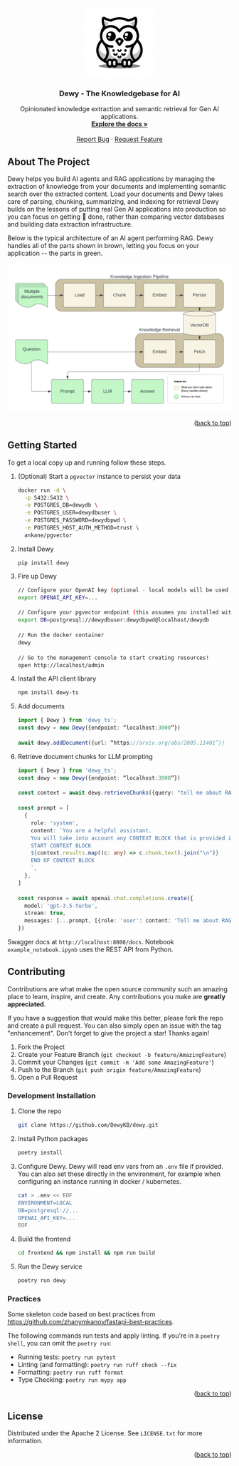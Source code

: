 <!-- Improved compatibility of back to top link: See: https://github.com/othneildrew/Best-README-Template/pull/73 -->
<a name="readme-top"></a>


<!-- PROJECT LOGO -->
<br />
<div align="center">
  <a href="https://github.com/DewyKB/dewy">
    <img src="images/logo.png" alt="Logo" width="160" height="160">
  </a>

<h3 align="center">Dewy - The Knowledgebase for AI</h3>

  <p align="center">
    Opinionated knowledge extraction and semantic retrieval for Gen AI applications.
    <br />
    <a href="https://github.com/DewyKB/dewy"><strong>Explore the docs »</strong></a>
    <br />
    <br />
    <a href="https://github.com/DewyKB/dewy/issues">Report Bug</a>
    ·
    <a href="https://github.com/github_username/repo_name/issues">Request Feature</a>
  </p>
</div>



<!-- ABOUT THE PROJECT -->
## About The Project

Dewy helps you build AI agents and RAG applications by managing the extraction of knowledge from your documents and implementing semantic search over the extracted content.
Load your documents and Dewy takes care of parsing, chunking, summarizing, and indexing for retrieval
Dewy builds on the lessons of putting real Gen AI applications into production so you can focus on getting 💩 done, rather than comparing vector databases and building data extraction infrastructure.

Below is the typical architecture of an AI agent performing RAG.
Dewy handles all of the parts shown in brown, letting you focus on your application -- the parts in green.

<p align="center">
  <img src="images/app_architecture.png" alt="System architecture showing steps of RAG." width="600px">
</p>

<p align="right">(<a href="#readme-top">back to top</a>)</p>


<!-- GETTING STARTED -->
## Getting Started

To get a local copy up and running follow these steps.

1. (Optional) Start a `pgvector` instance to persist your data
    ```sh
    docker run -d \
      -p 5432:5432 \
      -e POSTGRES_DB=dewydb \
      -e POSTGRES_USER=dewydbuser \
      -e POSTGRES_PASSWORD=dewydbpwd \
      -e POSTGRES_HOST_AUTH_METHOD=trust \
      ankane/pgvector
    ```
1. Install Dewy
    ```
    pip install dewy
    ```
1. Fire up Dewy
    ```sh
    // Configure your OpenAI key (optional - local models will be used if not provided)
    export OPENAI_API_KEY=...

    // Configure your pgvector endpoint (this assumes you installed with Docker as shown previously)
    export DB=postgresql://dewydbuser:dewydbpwd@localhost/dewydb

    // Run the docker container
    dewy

    // Go to the management console to start creating resources!
    open http://localhost/admin
    ```
1. Install the API client library
    ```sh
    npm install dewy-ts
    ```
1. Add documents
    ```typescript
    import { Dewy } from 'dewy_ts';
    const dewy = new Dewy({endpoint: “localhost:3000”})

    await dewy.addDocument({url: “https://arxiv.org/abs/2005.11401”})
1. Retrieve document chunks for LLM prompting
    ```typescript
    import { Dewy } from 'dewy_ts';
    const dewy = new Dewy({endpoint: “localhost:3000”})

    const context = await dewy.retrieveChunks({query: "tell me about RAG", n: 10});

    const prompt = [
      {
        role: 'system',
        content: `You are a helpful assistant.
        You will take into account any CONTEXT BLOCK that is provided in a conversation.
        START CONTEXT BLOCK
        ${context.results.map((c: any) => c.chunk.text).join("\n")}
        END OF CONTEXT BLOCK
        `,
      },
    ]

    const response = await openai.chat.completions.create({
      model: 'gpt-3.5-turbo',
      stream: true,
      messages: [...prompt, [{role: 'user': content: 'Tell me about RAG'}]]
    })
    ```

Swagger docs at `http://localhost:8000/docs`.
Notebook `example_notebook.ipynb` uses the REST API from Python.

<!-- CONTRIBUTING -->
## Contributing

Contributions are what make the open source community such an amazing place to learn, inspire, and create. Any contributions you make are **greatly appreciated**.

If you have a suggestion that would make this better, please fork the repo and create a pull request. You can also simply open an issue with the tag "enhancement".
Don't forget to give the project a star! Thanks again!

1. Fork the Project
2. Create your Feature Branch (`git checkout -b feature/AmazingFeature`)
3. Commit your Changes (`git commit -m 'Add some AmazingFeature'`)
4. Push to the Branch (`git push origin feature/AmazingFeature`)
5. Open a Pull Request

### Development Installation

1. Clone the repo
    ```sh
    git clone https://github.com/DewyKB/dewy.git
    ```
1. Install Python packages
    ```sh
    poetry install
    ```
1. Configure Dewy.
    Dewy will read env vars from an `.env` file if provided. You can also set these directly
    in the environment, for example when configuring an instance running in docker / kubernetes.
    ```sh
    cat > .env << EOF
    ENVIRONMENT=LOCAL
    DB=postgresql://...
    OPENAI_API_KEY=...
    EOF
    ```
1. Build the frontend
    ```sh
    cd frontend && npm install && npm run build
    ```
1. Run the Dewy service
    ```sh
    poetry run dewy
    ```

### Practices

Some skeleton code based on best practices from https://github.com/zhanymkanov/fastapi-best-practices.

The following commands run tests and apply linting.
If you're in a `poetry shell`, you can omit the `poetry run`:

* Running tests: `poetry run pytest`
* Linting (and formatting): `poetry run ruff check --fix`
* Formatting: `poetry run ruff format`
* Type Checking: `poetry run mypy app`


<p align="right">(<a href="#readme-top">back to top</a>)</p

<!-- LICENSE -->
## License

Distributed under the Apache 2 License. See `LICENSE.txt` for more information.

<p align="right">(<a href="#readme-top">back to top</a>)</p>
